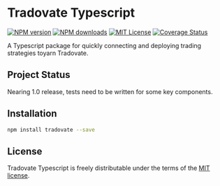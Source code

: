 # Tradovate Typescript

[![NPM version][npm-version-image]][npm-url]
[![NPM downloads][npm-downloads-image]][npm-downloads-url]
[![MIT License][license-image]][license-url]
[![Coverage Status](https://coveralls.io/repos/github/tradovate-typescript/badge.svg)](https://coveralls.io/github/tradovate-typescript)

<!-- [![Build Status][travis-image]][travis-url]
[![Coverage Status][coveralls-image]][coveralls-url]
[![FOSSA Status][fossa-badge-image]][fossa-badge-url]
[![SemVer compatibility][semver-image]][semver-url] -->

A Typescript package for quickly connecting and deploying trading strategies toyarn Tradovate.

## Project Status

Nearing 1.0 release, tests need to be written for some key components.

## Installation

```bash
npm install tradovate --save
```

## License

Tradovate Typescript is freely distributable under the terms of the [MIT license][license-url].

[license-image]: https://img.shields.io/badge/license-MIT-blue.svg?style=flat
[license-url]: LICENSE
[npm-url]: https://npmjs.org/package/tradovate
[npm-version-image]: https://img.shields.io/npm/v/tradovate.svg?style=flat
[npm-downloads-image]: https://img.shields.io/npm/dm/tradovate.svg?style=flat
[npm-downloads-url]: https://npmcharts.com/compare/tradovate?minimal=true

<!-- Remove .md file prefixes

```
find docs/ -type f -name "*.md" -exec sh -c '
  for file; do
    newname="$(basename "$file" | sed "s/^[^.]*\.//")"
    mv "$file" "$(dirname "$file")/$newname"
  done
' sh {} +

``` -->
